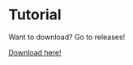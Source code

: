 <title>Tutorial</title>

<h1>Tutorial</h1>

<p>Want to download?
Go to releases!</p>

<a href="https://github.com/patryksuu/Vine-Wood-Minecraft-Mod/releases">Download here!</a>
